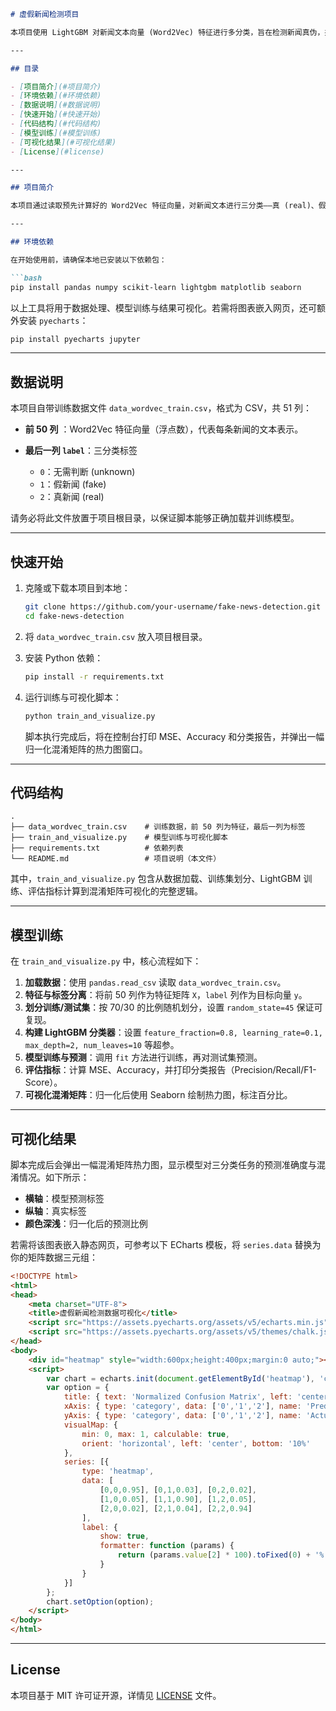````markdown
# 虚假新闻检测项目

本项目使用 LightGBM 对新闻文本向量 (Word2Vec) 特征进行多分类，旨在检测新闻真伪，并通过多种可视化图表展示数据分布和模型效果。运行脚本后，控制台将输出模型的 MSE、Accuracy 和详细分类报告，并弹出归一化后的混淆矩阵热力图，帮助直观评估模型性能。

---

## 目录

- [项目简介](#项目简介)  
- [环境依赖](#环境依赖)  
- [数据说明](#数据说明)  
- [快速开始](#快速开始)  
- [代码结构](#代码结构)  
- [模型训练](#模型训练)  
- [可视化结果](#可视化结果)  
- [License](#license)  

---

## 项目简介

本项目通过读取预先计算好的 Word2Vec 特征向量，对新闻文本进行三分类——真 (real)、假 (fake) 及无需判断 (unknown)。采用 LightGBM 进行模型训练，结合 Python 常用数据分析与可视化库，实现从数据加载、模型训练、结果评估到图表呈现的完整流程。你可以通过命令行快速运行脚本，也可以将生成的混淆矩阵嵌入 Web 页面，借助 ECharts 实现交互式展示。

---

## 环境依赖

在开始使用前，请确保本地已安装以下依赖包：

```bash
pip install pandas numpy scikit-learn lightgbm matplotlib seaborn
````

以上工具将用于数据处理、模型训练与结果可视化。若需将图表嵌入网页，还可额外安装 `pyecharts`：

```bash
pip install pyecharts jupyter
```

---

## 数据说明

本项目自带训练数据文件 `data_wordvec_train.csv`，格式为 CSV，共 51 列：

* **前 50 列** ：Word2Vec 特征向量（浮点数），代表每条新闻的文本表示。
* **最后一列 `label`**：三分类标签

  * `0`：无需判断 (unknown)
  * `1`：假新闻 (fake)
  * `2`：真新闻 (real)

请务必将此文件放置于项目根目录，以保证脚本能够正确加载并训练模型。

---

## 快速开始

1. 克隆或下载本项目到本地：

   ```bash
   git clone https://github.com/your-username/fake-news-detection.git
   cd fake-news-detection
   ```
2. 将 `data_wordvec_train.csv` 放入项目根目录。
3. 安装 Python 依赖：

   ```bash
   pip install -r requirements.txt
   ```
4. 运行训练与可视化脚本：

   ```bash
   python train_and_visualize.py
   ```

   脚本执行完成后，将在控制台打印 MSE、Accuracy 和分类报告，并弹出一幅归一化混淆矩阵的热力图窗口。

---

## 代码结构

```text
.
├── data_wordvec_train.csv    # 训练数据，前 50 列为特征，最后一列为标签
├── train_and_visualize.py    # 模型训练与可视化脚本
├── requirements.txt          # 依赖列表
└── README.md                 # 项目说明（本文件）
```

其中，`train_and_visualize.py` 包含从数据加载、训练集划分、LightGBM 训练、评估指标计算到混淆矩阵可视化的完整逻辑。

---

## 模型训练

在 `train_and_visualize.py` 中，核心流程如下：

1. **加载数据**：使用 `pandas.read_csv` 读取 `data_wordvec_train.csv`。
2. **特征与标签分离**：将前 50 列作为特征矩阵 `X`，`label` 列作为目标向量 `y`。
3. **划分训练/测试集**：按 70/30 的比例随机划分，设置 `random_state=45` 保证可复现。
4. **构建 LightGBM 分类器**：设置 `feature_fraction=0.8, learning_rate=0.1, max_depth=2, num_leaves=10` 等超参。
5. **模型训练与预测**：调用 `fit` 方法进行训练，再对测试集预测。
6. **评估指标**：计算 MSE、Accuracy，并打印分类报告（Precision/Recall/F1-Score）。
7. **可视化混淆矩阵**：归一化后使用 Seaborn 绘制热力图，标注百分比。

---

## 可视化结果

脚本完成后会弹出一幅混淆矩阵热力图，显示模型对三分类任务的预测准确度与混淆情况。如下所示：

* **横轴**：模型预测标签
* **纵轴**：真实标签
* **颜色深浅**：归一化后的预测比例

若需将该图表嵌入静态网页，可参考以下 ECharts 模板，将 `series.data` 替换为你的矩阵数据三元组：

```html
<!DOCTYPE html>
<html>
<head>
    <meta charset="UTF-8">
    <title>虚假新闻检测数据可视化</title>
    <script src="https://assets.pyecharts.org/assets/v5/echarts.min.js"></script>
    <script src="https://assets.pyecharts.org/assets/v5/themes/chalk.js"></script>
</head>
<body>
    <div id="heatmap" style="width:600px;height:400px;margin:0 auto;"></div>
    <script>
        var chart = echarts.init(document.getElementById('heatmap'), 'chalk');
        var option = {
            title: { text: 'Normalized Confusion Matrix', left: 'center' },
            xAxis: { type: 'category', data: ['0','1','2'], name: 'Predicted' },
            yAxis: { type: 'category', data: ['0','1','2'], name: 'Actual' },
            visualMap: {
                min: 0, max: 1, calculable: true,
                orient: 'horizontal', left: 'center', bottom: '10%'
            },
            series: [{
                type: 'heatmap',
                data: [
                    [0,0,0.95], [0,1,0.03], [0,2,0.02],
                    [1,0,0.05], [1,1,0.90], [1,2,0.05],
                    [2,0,0.02], [2,1,0.04], [2,2,0.94]
                ],
                label: {
                    show: true,
                    formatter: function (params) {
                        return (params.value[2] * 100).toFixed(0) + '%';
                    }
                }
            }]
        };
        chart.setOption(option);
    </script>
</body>
</html>
```

---

## License

本项目基于 MIT 许可证开源，详情见 [LICENSE](LICENSE) 文件。

```
```
